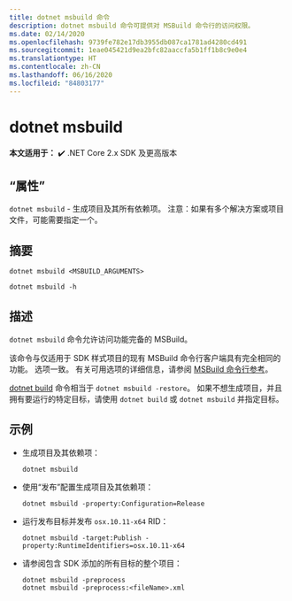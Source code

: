 ```yaml
---
title: dotnet msbuild 命令
description: dotnet msbuild 命令可提供对 MSBuild 命令行的访问权限。
ms.date: 02/14/2020
ms.openlocfilehash: 9739fe782e17db3955db087ca1781ad4280cd491
ms.sourcegitcommit: 1eae045421d9ea2bfc82aaccfa5b1ff1b8c9e0e4
ms.translationtype: HT
ms.contentlocale: zh-CN
ms.lasthandoff: 06/16/2020
ms.locfileid: "84803177"
---
```

# <a name="dotnet-msbuild"></a>dotnet msbuild

**本文适用于：** ✔️ .NET Core 2.x SDK 及更高版本

## <a name="name"></a>“属性”

`dotnet msbuild` - 生成项目及其所有依赖项。 注意：如果有多个解决方案或项目文件，可能需要指定一个。

## <a name="synopsis"></a>摘要

```dotnetcli
dotnet msbuild <MSBUILD_ARGUMENTS>

dotnet msbuild -h
```

## <a name="description"></a>描述

`dotnet msbuild` 命令允许访问功能完备的 MSBuild。

该命令与仅适用于 SDK 样式项目的现有 MSBuild 命令行客户端具有完全相同的功能。 选项一致。 有关可用选项的详细信息，请参阅 [MSBuild 命令行参考](/visualstudio/msbuild/msbuild-command-line-reference)。

[dotnet build](dotnet-build.md) 命令相当于 `dotnet msbuild -restore`。 如果不想生成项目，并且拥有要运行的特定目标，请使用 `dotnet build` 或 `dotnet msbuild` 并指定目标。

## <a name="examples"></a>示例

- 生成项目及其依赖项：

  ```dotnetcli
  dotnet msbuild
  ```

- 使用“发布”配置生成项目及其依赖项：

  ```dotnetcli
  dotnet msbuild -property:Configuration=Release
  ```

- 运行发布目标并发布 `osx.10.11-x64` RID：

  ```dotnetcli
  dotnet msbuild -target:Publish -property:RuntimeIdentifiers=osx.10.11-x64
  ```

- 请参阅包含 SDK 添加的所有目标的整个项目：

  ```dotnetcli
  dotnet msbuild -preprocess
  dotnet msbuild -preprocess:<fileName>.xml
  ```
